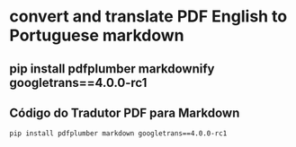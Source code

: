 # convert and translate PDF English to Portuguese markdown
## pip install pdfplumber markdownify googletrans==4.0.0-rc1
## Código do Tradutor PDF para Markdown

```bash
pip install pdfplumber markdown googletrans==4.0.0-rc1
```

